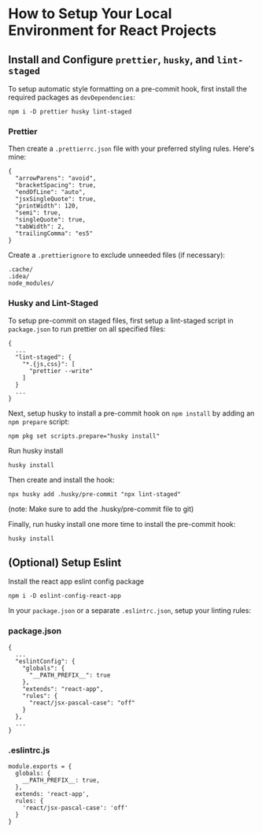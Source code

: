 # How to Setup Your Local Environment for React Projects


## Install and Configure `prettier`, `husky`, and `lint-staged`

To setup automatic style formatting on a pre-commit hook, first install the required packages as `devDependencies`:

```
npm i -D prettier husky lint-staged
```

### Prettier

Then create a `.prettierrc.json` file with your preferred styling rules. Here's mine:

```
{
  "arrowParens": "avoid",
  "bracketSpacing": true,
  "endOfLine": "auto",
  "jsxSingleQuote": true,
  "printWidth": 120,
  "semi": true,
  "singleQuote": true,
  "tabWidth": 2,
  "trailingComma": "es5"
}
```

Create a `.prettierignore` to exclude unneeded files (if necessary):
```
.cache/
.idea/
node_modules/
```

### Husky and Lint-Staged

To setup pre-commit on staged files, first setup a lint-staged script in `package.json` to run prettier on all specified files:

```
{
  ...
  "lint-staged": {
    "*.{js,css}": [
      "prettier --write"
    ]
  }
  ...
}
```

Next, setup husky to install a pre-commit hook on `npm install` by adding an `npm prepare` script:

```
npm pkg set scripts.prepare="husky install"
```

Run husky install

```
husky install
```

Then create and install the hook:

```
npx husky add .husky/pre-commit "npx lint-staged"
```

(note: Make sure to add the .husky/pre-commit file to git)

Finally, run husky install one more time to install the pre-commit hook:

```
husky install
```

## (Optional) Setup Eslint

Install the react app eslint config package

```
npm i -D eslint-config-react-app
```

In your `package.json` or a separate `.eslintrc.json`, setup your linting rules:

### package.json

```
{
  ...
  "eslintConfig": {
    "globals": {
      "__PATH_PREFIX__": true
    },
    "extends": "react-app",
    "rules": {
      "react/jsx-pascal-case": "off"
    }
  },
  ...
}
```

### .eslintrc.js

```
module.exports = {
  globals: {
    __PATH_PREFIX__: true,
  },
  extends: 'react-app',
  rules: {
    'react/jsx-pascal-case': 'off'
  }
}
```
